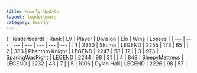 ```yaml
---
title: Hourly Update
layout: leaderboard
category: hourly
---
```


{: .leaderboard}
| Rank | LV | Player | Division | Elo | Wins | Losses |
| --- | --- | --- | --- | --- | --- | --- |
| <span data-change="0">1</span> | 2230 | <span title="ID: 353063">Sktima</span> | LEGEND | <span data-change="0">2255</span> | <span data-change="0">173</span> | <span data-change="0">65</span> |
| <span data-change="1">2</span> | 383 | <span title="ID: 742939">Phantom Knight</span> | LEGEND | <span data-change="4">2247</span> | <span data-change="1">58</span> | <span data-change="0">12</span> |
| <span data-change="-1">3</span> | 973 | <span title="ID: 402846">SparingWasRight</span> | LEGEND | <span data-change="0">2244</span> | <span data-change="0">98</span> | <span data-change="0">31</span> |
| <span data-change="0">4</span> | 848 | <span title="ID: 153129">SleepyMattress</span> | LEGEND | <span data-change="0">2232</span> | <span data-change="0">43</span> | <span data-change="0">7</span> |
| <span data-change="1">5</span> | 1006 | <span title="ID: 174294">Dylan Hall</span> | LEGEND | <span data-change="0">2226</span> | <span data-change="0">98</span> | <span data-change="0">57</span> |